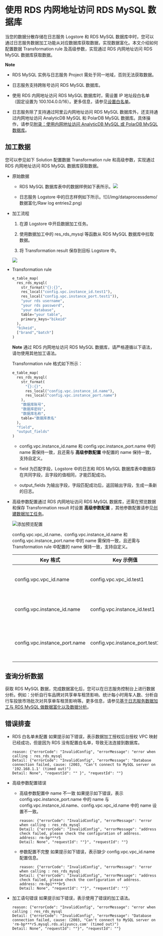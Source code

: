 # 使用 RDS 内网地址访问 RDS MySQL 数据库

当您的数据分散存储在日志服务 Logstore 和 RDS MySQL 数据库中时，您可以通过日志服务数据加工功能从对应数据库获取数据，实现数据富化。本文介绍如何配置数据 Transformation rule 及高级参数，实现通过 RDS 内网地址访问 RDS MySQL 数据库获取数据。

**Note**

- RDS MySQL 实例与日志服务 Project 需处于同一地域，否则无法获取数据。

- 日志服务支持跨账号访问 RDS MySQL 数据库。

- 使用 RDS 内网地址访问 RDS MySQL 数据库时，需设置 IP 地址段白名单（固定设置为 100.104.0.0/16）。更多信息，请参见[设置白名单](https://help.aliyun.com/document_detail/43185.htm?spm=a2c4g.11186623.2.8.576b2c1c2nCZIC#concept-pdr-k2f-vdb)。

- 日志服务除了支持通过阿里云内网地址访问 RDS MySQL 数据库外，还支持通过内网地址访问 AnalyticDB MySQL 和 PolarDB MySQL 数据库。具体操作，请参见[附录：使用内网地址访问 AnalyticDB MySQL 或 PolarDB MySQL 数据库](https://help.aliyun.com/document_detail/162753.html?spm=a2c4g.11186623.6.1030.17d4272cnFGFcF#section-m4o-edb-6kt)。

## 加工数据

您可以参见如下 Solution 配置数据 Transformation rule 和高级参数，实现通过 RDS 内网地址访问 RDS MySQL 数据库获取数据。

- 原始数据

  - RDS MySQL 数据库表中的数据样例如下表所示。![](/img/dataprocessdemo/数据富化/mysql数据样例.png)

  - 日志服务 Logstore 中的日志样例如下所示。![](/img/dataprocessdemo/数据富化/Raw log entries2.png)

- 加工流程

  1. 在源 Logstore 中开启数据加工任务。

  2. 使用数据加工中的 res_rds_mysql 等函数从 RDS MySQL 数据库中拉取数据。

  3. 将 Transformation result 保存到目标 Logstore 中。

  ![](/img/dataprocessdemo/数据富化/加工流程.png)

- Transformation rule

  ```python
  e_table_map(
    res_rds_mysql(
      str_format("{}:{}",
      res_local("config.vpc.instance_id.test1"),
      res_local("config.vpc.instance_port.test1")),
      "your rds username",
      "your rds password",
      "your database",
      table="your table",
      primary_keys="bikeid"
    ),
    "bikeid",
    ["brand","batch"]
  )
  ```

  **Note** 通过 RDS 内网地址访问 RDS MySQL 数据库，请严格遵循以下语法，请勿使用其他加工语法。

  Transformation rule 格式如下所示：

  ```python
  e_table_map(
    res_rds_mysql(
      str_format(
        "{}:{}",
        res_local("config.vpc.instance_id.name"),
        res_local("config.vpc.instance_port.name")
      ),
      "数据库账号",
      "数据库密码",
      "数据库名称",
      table="数据库表名"
    ),
    "field",
    "output_fields"
  )
  ```

  - config.vpc.instance_id.name 和 config.vpc.instance_port.name 中的 name 需保持一致，且还需与 **高级参数配置** 中配置的 name 保持一致，支持自定义。

  - field 为匹配字段，Logstore 中的日志和 RDS MySQL 数据库表中数据存在共同字段，且字段的值相同，才能匹配成功。

  - output_fields 为输出字段，字段匹配成功后，返回输出字段，生成一条新的日志。

- 高级参数配置通过 RDS 内网地址访问 RDS MySQL 数据库，还需在预览数据和保存 Transformation result 时设置 **高级参数配置** ，其他参数配置请参见[创建数据加工任务](https://help.aliyun.com/document_detail/125615.htm?spm=a2c4g.11186623.2.13.576b2c1c2nCZIC#task-1181217)。

  ![添加预览配置](/img/dataprocessdemo/数据富化/高级参数设置3.png)

  config.vpc.vpc_id.name、config.vpc.instance_id.name 和 config.vpc.instance_port.name 中的 name 需保持一致，且还需与 Transformation rule 中配置的 name 保持一致，支持自定义。

  | Key 格式                      | Key 示例值                     | Value 示例值              | Note                                          |
  | ----------------------------- | ------------------------------ | ------------------------- | --------------------------------------------- |
  | config.vpc.vpc_id.name        | config.vpc.vpc_id.test1        | vpc-uf6mskb0b\*\*\*\*n9yj | vpc_id 为 RDS MySQL 实例所属于的网络类型 ID。 |
  | config.vpc.instance_id.name   | config.vpc.instance_id.test1   | rm-uf6e61k\*\*\*\*ahd7    | instance_id 为 RDS MySQL 实例 ID。            |
  | config.vpc.instance_port.name | config.vpc.instance_port.test1 | 3306                      | instance_port 为 RDS MySQL 实例内网地址端口。 |

## 查询分析数据

获取 RDS MySQL 数据，完成数据富化后，您可以在日志服务控制台上进行数据分析。例如：分析自行车品牌对共享单车租赁影响、统计每小时用车人数、分析自行车投放市场批次对共享单车租赁影响等。更多信息，请参见[基于日志服务数据加工与 RDS MySQL 做数据富化以及数据分析](https://yq.aliyun.com/articles/755595?spm=a2c4e.11155435.0.0.33d53312jdskCD)。

## 错误排查

- RDS 白名单未配置 如果提示如下错误，表示数据加工授权后台授权 VPC 映射已经成功，但是因为 RDS 没有配置白名单，导致无法连接到数据库。

  ```
  reason: {"errorCode": "InvalidConfig", "errorMessage": "error when calling : res_rds_mysql
  Detail: {"errorCode": "InvalidConfig", "errorMessage": "Database connection failed, cause: (2003, "Can't connect to MySQL server on '192.168.1.1' (timed out)")
  Detail: None", "requestId": "" }", "requestId": ""}
  ```

- 高级参数配置错误

  - 高级参数配置中 name 不一致 如果提示如下错误，表示 config.vpc.instance_port.name 中的 name 与 config.vpc.instance_id.name、config.vpc.vpc_id.name 中的 name 设置不一致。

    ```
    reason: {"errorCode": "InvalidConfig", "errorMessage": "error when calling : res_rds_mysql
    Detail: {"errorCode": "InvalidConfig", "errorMessage": "address check failed, please check the configuration of address. address: rm-bp***r5
    Detail: None", "requestId": ""}", "requestId": ""}
    ```

  - 参数配置不完整 如果提示如下错误，表示缺少 config.vpc.vpc_id.name 配置信息。

    ```
    reason: {"errorCode": "InvalidConfig", "errorMessage": "error when calling : res_rds_mysql
    Detail: {"errorCode": "InvalidConfig", "errorMessage": "address check failed, please check the configuration of address. address: rm-bp1***9r5
    Detail: None", "requestId": ""}", "requestId": ""}`
    ```

- 加工语句错误 如果提示如下错误，表示使用了错误的加工语法。

  ```
  reason: {"errorCode": "InvalidConfig", "errorMessage": "error when calling : res_rds_mysql
  Detail: {"errorCode": "InvalidConfig", "errorMessage": "Database connection failed, cause: (2003, "Can't connect to MySQL server on 'rm-bp***r5.mysql.rds.aliyuncs.com' (timed out)")
  Detail: None", "requestId": ""}", "requestId": ""}
  ```
